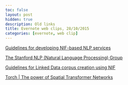 ```yaml
---
toc: false
layout: post
hidden: true
description: Old links
title: Evernote web clips, 28/10/2015
categories: [evernote, web clip]
---
```


[Guidelines for developing NIF-based NLP services](http://bpmlod.github.io/report/NIF-based-NLP-WebServices/index.html)

[The Stanford NLP (Natural Language Processing) Group](http://nlp.stanford.edu/software/srparser.shtml)

[Guidelines for Linked Data corpus creation using NIF](http://bpmlod.github.io/report/nif-corpus/index.html)

[Torch | The power of Spatial Transformer Networks](http://torch.ch/blog/2015/09/07/spatial_transformers.html)

